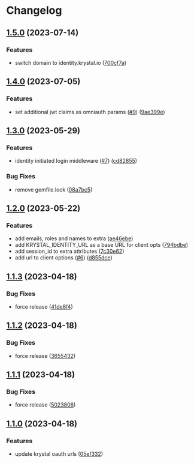 # Changelog

## [1.5.0](https://github.com/krystal/omniauth-krystal/compare/v1.4.0...v1.5.0) (2023-07-14)


### Features

* switch domain to identity.krystal.io ([700cf7a](https://github.com/krystal/omniauth-krystal/commit/700cf7a8be10bd2a3ad490acebd1c2ad6a8a5f57))

## [1.4.0](https://github.com/krystal/omniauth-krystal/compare/v1.3.0...v1.4.0) (2023-07-05)


### Features

* set additional jwt claims as omniauth params ([#9](https://github.com/krystal/omniauth-krystal/issues/9)) ([9ae399e](https://github.com/krystal/omniauth-krystal/commit/9ae399e8b729e2e616666129fcc46f53938e8f12))

## [1.3.0](https://github.com/krystal/omniauth-krystal/compare/v1.2.0...v1.3.0) (2023-05-29)


### Features

* identity initiated login middleware ([#7](https://github.com/krystal/omniauth-krystal/issues/7)) ([cd82855](https://github.com/krystal/omniauth-krystal/commit/cd828552d54c6d143e3c676ea51920784d7d95df))


### Bug Fixes

* remove gemfile.lock ([08a7bc5](https://github.com/krystal/omniauth-krystal/commit/08a7bc50aca9040ad78032feb23aff7c6168816e))

## [1.2.0](https://github.com/krystal/omniauth-krystal/compare/v1.1.3...v1.2.0) (2023-05-22)


### Features

* add emails, roles and names to extra ([ae46ebe](https://github.com/krystal/omniauth-krystal/commit/ae46ebe777dd81d967151ad03cc2bec37c0aa889))
* add KRYSTAL_IDENTITY_URL as a base URL for client opts ([794bdbe](https://github.com/krystal/omniauth-krystal/commit/794bdbe78de4594fd5ad8ef63bb5fb18986b9a20))
* add session_id to extra attributes ([7c30e62](https://github.com/krystal/omniauth-krystal/commit/7c30e626e82d0377daab3589ae62d27442e0b412))
* add url to client options ([#6](https://github.com/krystal/omniauth-krystal/issues/6)) ([d855dce](https://github.com/krystal/omniauth-krystal/commit/d855dce16ef9629f2fb9e19ac5999b9b1f400510))

## [1.1.3](https://github.com/krystal/omniauth-krystal/compare/v1.1.2...v1.1.3) (2023-04-18)


### Bug Fixes

* force release ([41de8f4](https://github.com/krystal/omniauth-krystal/commit/41de8f4bd444c3386924f9ee47428805202e6125))

## [1.1.2](https://github.com/krystal/omniauth-krystal/compare/v1.1.1...v1.1.2) (2023-04-18)


### Bug Fixes

* force release ([3655432](https://github.com/krystal/omniauth-krystal/commit/3655432068c1f5344dd014e5059f9104e46ecb24))

## [1.1.1](https://github.com/krystal/omniauth-krystal/compare/v1.1.0...v1.1.1) (2023-04-18)


### Bug Fixes

* force release ([5023806](https://github.com/krystal/omniauth-krystal/commit/50238063353fba56c2ff9eaeaee3f100db8cca65))

## [1.1.0](https://github.com/krystal/omniauth-krystal/compare/v1.0.2...v1.1.0) (2023-04-18)


### Features

* update krystal oauth urls ([05ef332](https://github.com/krystal/omniauth-krystal/commit/05ef3323e58e6f092c7ea4950667373ed5027577))
